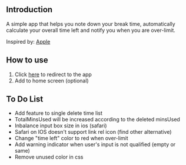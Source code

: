 ## Introduction

A simple app that helps you note down your break time, automatically calculate your overall time left and notify you when you are over-limit.

Inspired by: [Apple](https://www.instagram.com/evelynzhangg/)

## How to use

1. Click [here](https://rest-time.vercel.app/) to redirect to the app
2. Add to home screen (optional)

## To Do List

-   Add feature to single delete time list
-   TotalMinsUsed will be increased according to the deleted minsUsed
-   Inbalance input box size in ios (safari)
-   Safari on IOS doesn't support link rel icon (find other alternative)
-   Change "time left" color to red when over-limit
-   Add warning indicator when user's input is not qualified (empty or same)
-   Remove unused color in css

